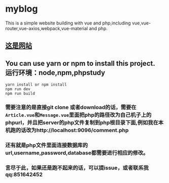 # myblog
This is a simple website building with vue and php,including vue,vue-router,vue-axios,webpack,vue-material and php.
## [这是网站](http://www.zengxihao.xyz)<br>
## You can use yarn or npm to install this project. <br>运行环境：node,npm,phpstudy
 
 ```
 yarn install or npm install
 npm run dev
 npm run build
 ```
 
### 需要注意的是直接git clone 或者download的话，需要在`Article.vue`和`Message.vue`里面把php的路径改为自己机子上的phpurl，并且把server的php文件复制到php根目录下面,例如我在本机跑的话改为http://localhost:9096/comment.php
### 还有就是php文件里面连接数据库的url,username,password,database都需要进行相应的修改。
### 言尽于此，如果还是跑不起来的话，可以提issue，或者联系我qq:851642452
